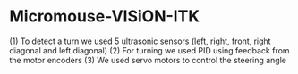 # Micromouse-VISiON-ITK

(1) To detect a turn we used 5 ultrasonic sensors (left, right, front, right diagonal and left diagonal)
(2) For turning we used PID using feedback from the motor encoders
(3) We used servo motors to control the steering angle 

